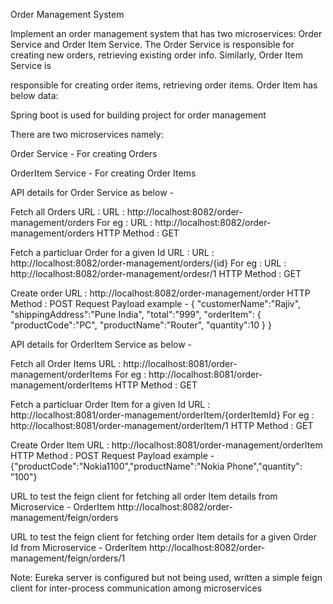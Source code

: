 Order Management System

Implement an order management system that has two microservices: Order Service and Order Item Service. The Order Service is responsible for creating new orders, retrieving existing order info. Similarly, Order Item Service is 

responsible for creating order items, retrieving order items. Order Item has below data:

Spring boot is used for building project for order management

There are two microservices namely:

Order Service - For creating Orders

OrderItem Service - For creating Order Items

API details for Order Service as below -

Fetch all Orders
URL : URL : http://localhost:8082/order-management/orders
For eg : URL : http://localhost:8082/order-management/orders
HTTP Method : GET

Fetch a particluar Order for a given Id
URL : URL : http://localhost:8082/order-management/orders/{id}
For eg : URL : http://localhost:8082/order-management/ordesr/1
HTTP Method : GET

Create order
URL : http://localhost:8082/order-management/order
HTTP Method : POST
Request Payload example - { "customerName":"Rajiv", "shippingAddress":"Pune India", "total":"999", "orderItem": { "productCode":"PC", "productName":"Router", "quantity":10 } }


API details for OrderItem Service as below -

Fetch all Order Items
URL : http://localhost:8081/order-management/orderItems
For eg : http://localhost:8081/order-management/orderItems
HTTP Method : GET

Fetch a particluar Order Item for a given Id
URL : http://localhost:8081/order-management/orderItem/{orderItemId}
For eg : http://localhost:8081/order-management/orderItem/1
HTTP Method : GET

Create Order Item
URL : http://localhost:8081/order-management/orderItem
HTTP Method : POST
Request Payload example - {"productCode":"Nokia1100","productName":"Nokia Phone","quantity": "100"}

URL to test the feign client for fetching all order Item details from Microservice - OrderItem
http://localhost:8082/order-management/feign/orders

URL to test the feign client for fetching order Item details for a given Order Id from Microservice - OrderItem
http://localhost:8082/order-management/feign/orders/1

Note: Eureka server is configured but not being used, written a simple feign client for inter-process communication among microservices
